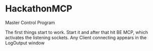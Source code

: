 HackathonMCP
============

Master Control Program

The first things start to work. Start it and after that hit BE MCP, which activates the listening sockets. 
Any Client connecting appears in the LogOutput window
